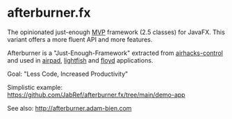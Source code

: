 # afterburner.fx

The opinionated just-enough [MVP](https://en.wikipedia.org/wiki/Model%E2%80%93view%E2%80%93presenter) framework (2.5 classes) for JavaFX.
This variant offers a more fluent API and more features.

Afterburner is a "Just-Enough-Framework" extracted from [airhacks-control](https://github.com/AdamBien/airhacks-control) and used in [airpad](https://github.com/AdamBien/airpad), [lightfish](https://github.com/AdamBien/lightfish) and [floyd](https://github.com/AdamBien/floyd) applications.

Goal: "Less Code, Increased Productivity"

Simplistic example: <https://github.com/JabRef/afterburner.fx/tree/main/demo-app>

See also: <http://afterburner.adam-bien.com>
